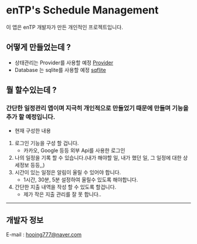  enTP's Schedule Management
 ==========================

이 앱은 enTP 개발자가 만든 개인적인 프로젝트입니다.

## 어떻게 만들었는데 ?

- 상태관리는 Provider를 사용할 예정 [Provider](https://pub.dev/packages/provider)   
- Database 는 sqlite를 사용할 예정 [sqflite](https://pub.dev/packages/sqflite)

## 뭘 할수있는데 ?
### 간단한 일정관리 앱이며 지극히 개인적으로 만들었기 때문에 만들며 기능을 추가 할 예정입니다.
- 현재 구성한 내용 
1. 로그인 기능을 구성 할 겁니다.
   * 카카오, Google 등등 외부 Api를 사용한 로그인   
2. 나의 일정을 기록 할 수 있습니다.(내가 해야할 일, 내가 했던 일, 그 일정에 대한 상세정보 등등,,)   
3. 시간이 있는 일정은 알림이 울릴 수 있어야 합니다.
   * 1시간, 30분, 5분 설정하여 울릴수 있도록 해야합니다.
4. 간단한 지출 내역을 작성 할 수 있도록 할겁니다.
    * 제가 작은 지출 관리를 잘 못 합니다..

***
## 개발자 정보
E-mail : hooing777@naver.com
